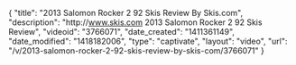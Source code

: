 {
    "title": "2013 Salomon Rocker 2 92 Skis Review By Skis.com",
    "description": "http:\/\/www.skis.com 2013 Salomon Rocker 2 92 Skis Review",
    "videoid": "3766071",
    "date_created": "1411361149",
    "date_modified": "1418182006",
    "type": "captivate",
    "layout": "video",
    "url": "\/v\/2013-salomon-rocker-2-92-skis-review-by-skis-com\/3766071"
}